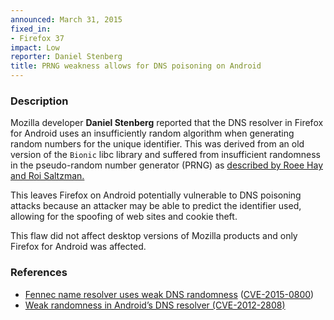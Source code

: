 ```yaml
---
announced: March 31, 2015
fixed_in:
- Firefox 37
impact: Low
reporter: Daniel Stenberg
title: PRNG weakness allows for DNS poisoning on Android
---
```


<h3>Description</h3>

<p>Mozilla developer <strong>Daniel Stenberg</strong> reported that the DNS
resolver in Firefox for Android uses an insufficiently random algorithm when
generating random numbers for the unique identifier. This was derived from an
old version of the <code>Bionic</code> libc library and suffered from
insufficient randomness in the pseudo-random number generator (PRNG) as <a
href="http://blog.watchfire.com/files/androiddnsweakprng.pdf">described by Roee
Hay and Roi Saltzman.</a>
</p>

<p>This leaves Firefox on Android potentially vulnerable to DNS poisoning
attacks because an attacker may be able to predict the identifier used, allowing
for the spoofing of web sites and cookie theft.
</p>

<p class="note">This flaw did not affect desktop versions of Mozilla products
and only Firefox for Android was affected.
</p>

<h3>References</h3>

<ul>
  <li><a href="https://bugzilla.mozilla.org/show_bug.cgi?id=1110212">
       Fennec name resolver uses weak DNS randomness</a>
(<a href="http://cve.mitre.org/cgi-bin/cvename.cgi?name=CVE-2015-0800"
class="ex-ref">CVE-2015-0800</a>)</li>
  <li><a href="http://blog.watchfire.com/files/androiddnsweakprng.pdf">
        Weak randomness in Android’s DNS resolver (CVE-2012-2808)</li>
</ul>




